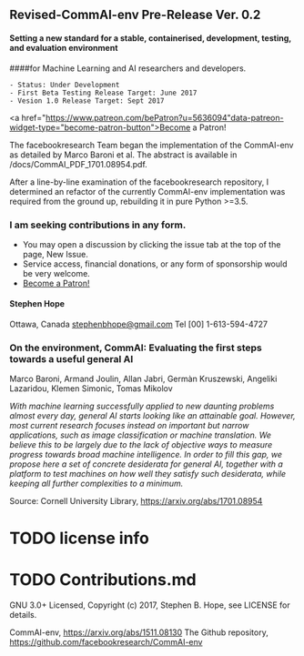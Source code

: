 ## Revised-CommAI-env Pre-Release Ver. 0.2
#### Setting a new standard for a stable, containerised, development, testing,  and evaluation environment
####for Machine Learning and AI researchers and developers. 

    - Status: Under Development
    - First Beta Testing Release Target: June 2017
    - Vesion 1.0 Release Target: Sept 2017

<a href="https://www.patreon.com/bePatron?u=5636094"data-patreon-widget-type="become-patron-button">Become a Patron!</a>

The facebookresearch Team began the implementation of the CommAI-env as detailed by Marco Baroni et al. The abstract
is available in /docs/CommAI_PDF_1701.08954.pdf.

After a line-by-line examination of the facebookresearch repository, I determined an refactor of the currently
CommAI-env implementation was required from the ground up, rebuilding it in pure Python >=3.5.

### I am seeking contributions in any form.
- You may open a discussion by clicking the issue tab at the top of the page, New Issue.
- Service access, financial donations, or any form of sponsorship would be very welcome.
- <a href="https://www.patreon.com/bePatron?u=5636094">Become a Patron!</a>

#### Stephen Hope
Ottawa, Canada
stephenbhope@gmail.com
Tel [00] 1-613-594-4727

### On the environment, CommAI: Evaluating the first steps towards a useful general AI
Marco Baroni, Armand Joulin, Allan Jabri, Germàn Kruszewski, Angeliki Lazaridou, Klemen Simonic, Tomas Mikolov

_With machine learning successfully applied to new daunting problems almost every day, general AI starts looking
like an attainable goal. However, most current research focuses instead on important but narrow applications,
such as image classification or machine translation. We believe this to be largely due to the lack of objective
ways to measure progress towards broad machine intelligence. In order to fill this gap, we propose here a set of
concrete desiderata for general AI, together with a platform to test machines on how well they satisfy such
desiderata, while keeping all further complexities to a minimum._

Source: Cornell University Library, https://arxiv.org/abs/1701.08954

# TODO license info

# TODO Contributions.md

GNU 3.0+ Licensed,
Copyright (c) 2017, Stephen B. Hope,
see LICENSE for details.

CommAI-env, https://arxiv.org/abs/1511.08130 The Github repository, https://github.com/facebookresearch/CommAI-env
